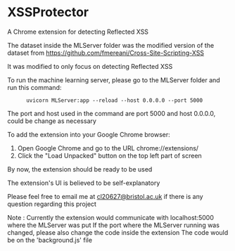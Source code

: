 # XSSProtector
A Chrome extension for detecting Reflected XSS


The dataset inside the MLServer folder was the modified version of the dataset from https://github.com/fmereani/Cross-Site-Scripting-XSS

It was modified to only focus on detecting Reflected XSS

To run the machine learning server, please go to the MLServer folder and run this command:

          uvicorn MLServer:app --reload --host 0.0.0.0 --port 5000
          
The port and host used in the command are port 5000 and host 0.0.0.0, could be change as necessary

To add the extension into your Google Chrome browser: 

1. Open Google Chrome and go to the URL chrome://extensions/
2. Click the "Load Unpacked" button on the top left part of screen

By now, the extension should be ready to be used

The extension's UI is believed to be self-explanatory

Please feel free to email me at cl20627@bristol.ac.uk if there is any question regarding this project

Note : Currently the extension would communicate with localhost:5000 where the MLServer was put
       If the port where the MLServer running was changed, please also change the code inside the extension
       The code would be on the 'background.js' file


